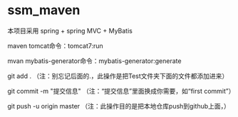 # ssm_maven

本项目采用 spring + spring MVC + MyBatis 

maven tomcat命令：tomcat7:run

mvan mybatis-generator命令：mybatis-generator:generate


git add .        （注：别忘记后面的.，此操作是把Test文件夹下面的文件都添加进来）

git commit  -m  "提交信息"  （注：“提交信息”里面换成你需要，如“first commit”）

git push -u origin master   （注：此操作目的是把本地仓库push到github上面，）
